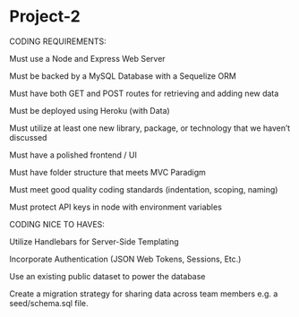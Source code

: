# Project-2

CODING REQUIREMENTS:

Must use a Node and Express Web Server

Must be backed by a MySQL Database with a Sequelize ORM  

Must have both GET and POST routes for retrieving and adding new data

Must be deployed using Heroku (with Data)

Must utilize at least one new library, package, or technology that we haven’t discussed

Must have a polished frontend / UI 

Must have folder structure that meets MVC Paradigm

Must meet good quality coding standards (indentation, scoping, naming)

Must protect API keys in node with environment variables



CODING NICE TO HAVES:

Utilize Handlebars for Server-Side Templating

Incorporate Authentication (JSON Web Tokens, Sessions, Etc.)

Use an existing public dataset to power the database

Create a migration strategy for sharing data across team members e.g. a seed/schema.sql file.


